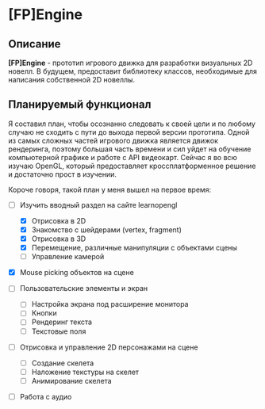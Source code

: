 # [FP]Engine

## Описание

**[FP]Engine** - прототип игрового движка для разработки визуальных 2D новелл. В будущем, предоставит библиотеку классов, необходимые для написания собственной 2D новеллы. 

## Планируемый функционал

Я составил план, чтобы осознанно следовать к своей цели и по любому случаю не сходить с пути до выхода первой версии прототипа. Одной из самых сложных частей игрового движка является движок рендеринга, поэтому большая часть времени и сил уйдет на обучение компьютерной графике и работе с API видеокарт. Сейчас я во всю изучаю OpenGL, который предоставляет кроссплатформенное решение и достаточно прост в изучении. 

Короче говоря, такой план у меня вышел на первое время:

- [ ] Изучить вводный раздел на сайте learnopengl
  - [x] Отрисовка в 2D
  - [x] Знакомство с шейдерами (vertex, fragment)
  - [x] Отрисовка в 3D
  - [x] Перемещение, различные манипуляции с объектами сцены
  - [ ] Управление камерой
- [x] Mouse picking объектов на сцене
- [ ] Пользовательские элементы и экран
  - [ ] Настройка экрана под расширение монитора
  - [ ] Кнопки
  - [ ] Рендеринг текста
  - [ ] Текстовые поля

- [ ] Отрисовка и управление 2D персонажами на сцене
  - [ ] Создание скелета
  - [ ] Наложение текстуры на скелет
  - [ ] Анимирование скелета
- [ ] Работа с аудио

